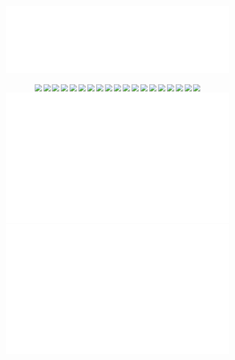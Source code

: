 <h1 align="center"><img src="https://github.com/cbkinase/cbkinase/blob/main/header-image.svg" alt="Header image" /></h1>

<div align="center" id="logo-container">
<!-- JS stuff -->

<img class="logo" src="https://img.shields.io/badge/javascript-%23323330.svg?style=for-the-badge&logo=javascript&logoColor=%23F7DF1E">
<img class="logo" src="https://img.shields.io/badge/html5-%23E34F26.svg?style=for-the-badge&logo=html5&logoColor=white">
<img class="logo" src="https://img.shields.io/badge/css3-%231572B6.svg?style=for-the-badge&logo=css3&logoColor=white">
<img class="logo" src="https://img.shields.io/badge/express.js-%23404d59.svg?style=for-the-badge&logo=express&logoColor=%2361DAFB">
<!-- <img class="logo" src="https://img.shields.io/badge/react-%2320232a.svg?style=for-the-badge&logo=react&logoColor=%2361DAFB"> -->
<!-- <img class="logo" src="https://img.shields.io/badge/redux-%23593d88.svg?style=for-the-badge&logo=redux&logoColor=white"> -->
<img class="logo" src="https://img.shields.io/badge/node.js-6DA55F?style=for-the-badge&logo=node.js&logoColor=white">
<img class="logo" src="https://img.shields.io/badge/Sequelize-52B0E7?style=for-the-badge&logo=Sequelize&logoColor=white">

<!-- DB stuff -->

<!-- <img class="logo" src="https://img.shields.io/badge/mysql-%2300f.svg?style=for-the-badge&logo=mysql&logoColor=white"> -->
<img class="logo" src="https://img.shields.io/badge/sqlite-%2307405e.svg?style=for-the-badge&logo=sqlite&logoColor=white">
<img class="logo" src="https://img.shields.io/badge/postgres-%23316192.svg?style=for-the-badge&logo=postgresql&logoColor=white">

<!-- Python stuff -->

<img class="logo" src="https://img.shields.io/badge/python-3670A0?style=for-the-badge&logo=python&logoColor=ffdd54">
<img class="logo" src="https://img.shields.io/badge/flask-%23000.svg?style=for-the-badge&logo=flask&logoColor=white">
<!-- <img class="logo" src="https://img.shields.io/badge/jinja-white.svg?style=for-the-badge&logo=jinja&logoColor=black"> -->
<img class="logo" src="https://img.shields.io/badge/numpy-%23013243.svg?style=for-the-badge&logo=numpy&logoColor=white">
<img class="logo" src="https://img.shields.io/badge/Matplotlib-%23ffffff.svg?style=for-the-badge&logo=Matplotlib&logoColor=black">
<img class="logo" src="https://img.shields.io/badge/pandas-%23150458.svg?style=for-the-badge&logo=pandas&logoColor=white">
<img class="logo" src="https://img.shields.io/badge/-selenium-%43B02A?style=for-the-badge&logo=selenium&logoColor=white">

<!-- Misc stuff -->

<img class="logo" src="https://img.shields.io/badge/c++-%2300599C.svg?style=for-the-badge&logo=c%2B%2B&logoColor=white">
<img class="logo" src="https://img.shields.io/badge/-Arduino-00979D?style=for-the-badge&logo=Arduino&logoColor=white">
<img class="logo" src="https://img.shields.io/badge/r-%23276DC3.svg?style=for-the-badge&logo=r&logoColor=white">
<img class="logo" src="https://img.shields.io/badge/docker-%230db7ed.svg?style=for-the-badge&logo=docker&logoColor=white">
<!-- <img class="logo" src="https://img.shields.io/badge/github-%23121011.svg?style=for-the-badge&logo=github&logoColor=white"> -->
<!-- <img class="logo" src="https://img.shields.io/badge/Ubuntu-E95420?style=for-the-badge&logo=ubuntu&logoColor=white"> -->
<img class="logo" src="https://img.shields.io/static/v1?style=for-the-badge&message=ImageJ&color=222222&logo=ImageJ&logoColor=00D8E0&label=">
<!-- < img class="logo" src="https://img.shields.io/badge/git-%23F05033.svg?style=for-the-badge&logo=git&logoColor=white"> -->
</div>




<div align="center">

<!--
https://github.community/t/support-theme-context-for-images-in-light-vs-dark-mode/147981/84
-->
<a href="https://github.com/cbkinase/github-stats#gh-dark-mode-only">
<!-- <img src="https://github.com/cbkinase/github-stats/blob/master/generated/overview.svg#gh-dark-mode-only" /> -->
<img src="https://github.com/cbkinase/github-stats/blob/master/generated/languages.svg#gh-dark-mode-only" />
</a>
<a href="https://github.com/cbkinase/github-stats#gh-light-mode-only">
<!-- <img src="https://github.com/cbkinase/github-stats/blob/master/generated/overview.svg#gh-dark-mode-only#gh-light-mode-only" /> -->
<img src="https://github.com/cbkinase/github-stats/blob/master/generated/languages.svg#gh-dark-mode-only#gh-light-mode-only" />
</a>

</div>


<!--
**cbkinase/cbkinase** is a ✨ _special_ ✨ repository because its `README.md` (this file) appears on your GitHub profile.

Here are some ideas to get you started:

- 🔭 I’m currently working on ...
- 🌱 I’m currently learning ...
- 👯 I’m looking to collaborate on ...
- 🤔 I’m looking for help with ...
- 💬 Ask me about ...
- 📫 How to reach me: ...
- 😄 Pronouns: ...
- ⚡ Fun fact: ...
-->
